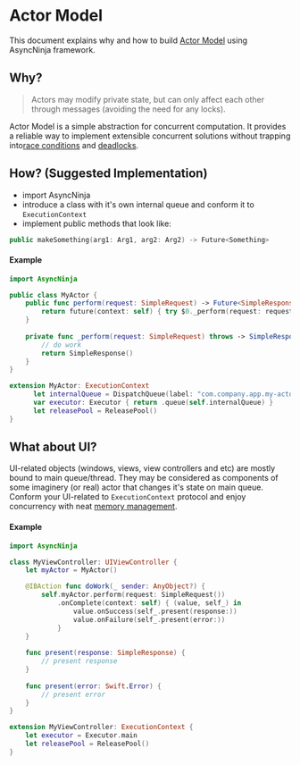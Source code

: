 # Actor Model

This document explains why and how to build [Actor Model](https://en.wikipedia.org/wiki/Actor_model) using AsyncNinja framework.

## Why?
> Actors may modify private state, but can only affect each other through messages (avoiding the need for any locks).

Actor Model is a simple abstraction for concurrent computation. It provides a reliable way to implement extensible concurrent solutions without trapping into[race conditions](https://en.wikipedia.org/wiki/Race_condition#Software) and [deadlocks](https://en.wikipedia.org/wiki/Deadlock).

## How? (Suggested Implementation)

*	import AsyncNinja
*	introduce a class with it's own internal queue and conform it to `ExecutionContext`
*	implement public methods that look like:
```swift
public makeSomething(arg1: Arg1, arg2: Arg2) -> Future<Something>
```

#### Example
```swift
import AsyncNinja

public class MyActor {
	public func perform(request: SimpleRequest) -> Future<SimpleResponse> {
		return future(context: self) { try $0._perform(request: request) }
	}
	
	private func _perform(request: SimpleRequest) throws -> SimpleResponse {
		// do work
		return SimpleResponse()
	}
}

extension MyActor: ExecutionContext 
      let internalQueue = DispatchQueue(label: "com.company.app.my-actor", attributes: [], target: .global())
      var executor: Executor { return .queue(self.internalQueue) }
      let releasePool = ReleasePool()
}
```

## What about UI?
UI-related objects (windows, views, view controllers and etc) are mostly bound to main queue/thread. They may be considered as components of some imaginery (or real) actor that changes it's state on main queue. Conform your UI-related to `ExecutionContext` protocol and enjoy concurrency with neat [memory management](MemoryManagement.md).

#### Example

```swift
import AsyncNinja

class MyViewController: UIViewController {
	let myActor = MyActor()

	@IBAction func doWork(_ sender: AnyObject?) {
		self.myActor.perform(request: SimpleRequest())
			.onComplete(context: self) { (value, self_) in
				value.onSuccess(self_.present(response:))
				value.onFailure(self_.present(error:))
			}
	}
	
	func present(response: SimpleResponse) {
		// present response
	}
	
	func present(error: Swift.Error) {
		// present error
	}
}

extension MyViewController: ExecutionContext {
	let executor = Executor.main
	let releasePool = ReleasePool()
}
```
